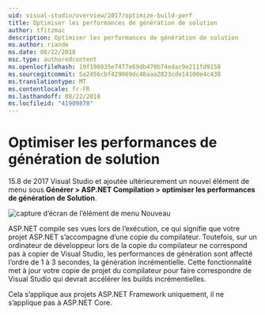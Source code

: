 ```yaml
---
uid: visual-studio/overview/2017/optimize-build-perf
title: Optimiser les performances de génération de solution
author: tfitzmac
description: Optimiser les performances de génération de solution
ms.author: riande
ms.date: 08/22/2018
msc.type: authoredcontent
ms.openlocfilehash: 19f190835e7477e69db470b74edac9e211fd9158
ms.sourcegitcommit: 5a2456cbf429069dc48aaa2823cde14100e4c438
ms.translationtype: MT
ms.contentlocale: fr-FR
ms.lasthandoff: 08/22/2018
ms.locfileid: "41909878"
---
```

# <a name="optimize-build-performance-for-solution"></a>Optimiser les performances de génération de solution
15.8 de 2017 Visual Studio et ajoutée ultérieurement un nouvel élément de menu sous **Générer > ASP.NET Compilation > optimiser les performances de génération de Solution**.

![capture d’écran de l’élément de menu Nouveau](optimize-build-perf/_static/optimize-build-performance-for-solution.png)

ASP.NET compile ses vues lors de l’exécution, ce qui signifie que votre projet ASP.NET s’accompagne d’une copie du compilateur. Toutefois, sur un ordinateur de développeur lors de la copie du compilateur ne correspond pas à copier de Visual Studio, les performances de génération sont affecté l’ordre de 1 à 3 secondes, la génération incrémentielle. Cette fonctionnalité met à jour votre copie de projet du compilateur pour faire correspondre de Visual Studio qui devrait accélérer les builds incrémentielles.

Cela s’applique aux projets ASP.NET Framework uniquement, il ne s’applique pas à ASP.NET Core.
